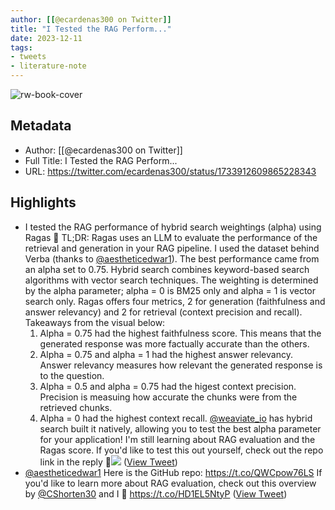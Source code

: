 ```yaml
---
author: [[@ecardenas300 on Twitter]]
title: "I Tested the RAG Perform..."
date: 2023-12-11
tags: 
- tweets
- literature-note
---
```

![rw-book-cover](https://pbs.twimg.com/profile_images/1717537716944908288/pOJFCTLA.jpg)

## Metadata
- Author: [[@ecardenas300 on Twitter]]
- Full Title: I Tested the RAG Perform...
- URL: https://twitter.com/ecardenas300/status/1733912609865228343

## Highlights
- I tested the RAG performance of hybrid search weightings (alpha) using Ragas 🧪
  TL;DR:
  Ragas uses an LLM to evaluate the performance of the retrieval and generation in your RAG pipeline. I used the dataset behind Verba (thanks to <a href="https://twitter.com/aestheticedwar1">@aestheticedwar1</a>). The best performance came from an alpha set to 0.75.
  Hybrid search combines keyword-based search algorithms with vector search techniques. The weighting is determined by the alpha parameter; alpha = 0 is BM25 only and alpha = 1 is vector search only. 
  Ragas offers four metrics, 2 for generation (faithfulness and answer relevancy) and 2 for retrieval (context precision and recall).
  Takeaways from the visual below:
  1. Alpha = 0.75 had the highest faithfulness score. This means that the generated response was more factually accurate than the others. 
  2. Alpha = 0.75 and alpha = 1 had the highest answer relevancy. Answer relevancy measures how relevant the generated response is to the question. 
  3. Alpha = 0.5 and alpha = 0.75 had the higest context precision. Precision is measuing how accurate the chunks were from the retrieved chunks. 
  4. Alpha = 0 had the highest context recall. <a href="https://twitter.com/weaviate_io">@weaviate_io</a> has hybrid search built it natively, allowing you to test the best alpha parameter for your application!
  I'm still learning about RAG evaluation and the Ragas score. If you'd like to test this out yourself, check out the repo link in the reply 🙂<img src='https://pbs.twimg.com/media/GBAN2YqWIAApLmC.jpg'/> ([View Tweet](https://twitter.com/ecardenas300/status/1733912609865228343))
- <a href="https://twitter.com/aestheticedwar1">@aestheticedwar1</a> Here is the GitHub repo: https://t.co/QWCpow76LS
  If you'd like to learn more about RAG evaluation, check out this overview by <a href="https://twitter.com/CShorten30">@CShorten30</a> and I 🥳 
  https://t.co/HD1EL5NtyP ([View Tweet](https://twitter.com/ecardenas300/status/1733912968515953095))
